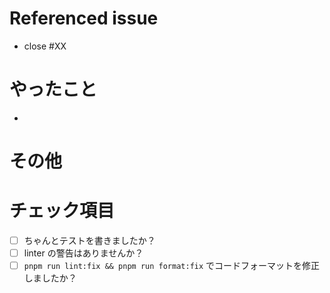 # Referenced issue

<!-- 関連Issueがあれば -->

- close #XX

# やったこと

<!-- このPRで実施した事項を並べる -->

-

# その他

<!-- 注意事項など -->

# チェック項目

- [ ] ちゃんとテストを書きましたか？
- [ ] linter の警告はありませんか？
- [ ] `pnpm run lint:fix && pnpm run format:fix` でコードフォーマットを修正しましたか？
